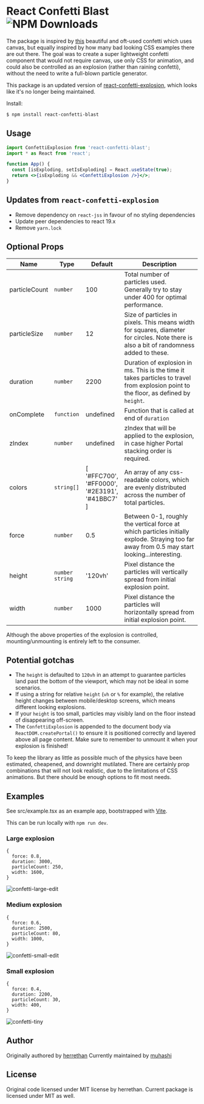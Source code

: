 # React Confetti Blast ![NPM Downloads](https://img.shields.io/npm/dm/react-confetti-blast)

The package is inspired by [this](https://codepen.io/Gthibaud/pen/ENzXbp) beautiful and oft-used confetti which uses canvas, but equally inspired by how many bad looking CSS examples there are out there. The goal was to create a super lightweight confetti component that would not require canvas, use only CSS for animation, and could also be controlled as an explosion (rather than raining confetti), without the need to write a full-blown particle generator.

This package is an updated version of [react-confetti-explosion](https://github.com/herrethan/react-confetti-explosion), which looks like it's no longer being maintained.

Install:

```bash
$ npm install react-confetti-blast
```

## Usage

```jsx
import ConfettiExplosion from 'react-confetti-blast';
import * as React from 'react';

function App() {
  const [isExploding, setIsExploding] = React.useState(true);
  return <>{isExploding && <ConfettiExplosion />}</>;
}
```

## Updates from `react-confetti-explosion`

- Remove dependency on `react-jss` in favour of no styling dependencies
- Update peer dependencies to react 19.x
- Remove `yarn.lock`

## Optional Props

<!-- prettier-ignore -->
| Name          | Type       | Default                                                       | Description                                                                                                                                   |
| ------------- | ---------- | ------------------------------------------------------------- | --------------------------------------------------------------------------------------------------------------------------------------------- |
| particleCount | `number`   | 100                                                           | Total number of particles used. Generally try to stay under 400 for optimal performance.                                                      |
| particleSize  | `number`   | 12                                                            | Size of particles in pixels. This means width for squares, diameter for circles. Note there is also a bit of randomness added to these.       |
| duration      | `number`   | 2200                                                          | Duration of explosion in ms. This is the time it takes particles to travel from explosion point to the floor, as defined by `height`.         |
| onComplete    | `function` | undefined                                                     | Function that is called at end of `duration`                                                                                                  |
| zIndex        | `number`   | undefined                                                     | zIndex that will be applied to the explosion, in case higher Portal stacking order is required.                                                |
| colors        | `string[]` | [<br>'#FFC700',<br>'#FF0000',<br>'#2E3191',<br>'#41BBC7'<br>] | An array of any css-readable colors, which are evenly distributed across the number of total particles.                                       |
| force         | `number`   | 0.5                                                           | Between 0-1, roughly the vertical force at which particles initially explode. Straying too far away from 0.5 may start looking...interesting. |
| height        | `number` `string`   | '120vh'                                              | Pixel distance the particles will vertically spread from initial explosion point.                                                             |
| width         | `number`   | 1000                                                          | Pixel distance the particles will horizontally spread from initial explosion point.                                                           |

Although the above properties of the explosion is controlled, mounting/unmounting is entirely left to the consumer.

## Potential gotchas

- The `height` is defaulted to `120vh` in an attempt to guarantee particles land past the bottom of the viewport, which may not be ideal in some scenarios.
- If using a string for relative `height` (`vh` or `%` for example), the relative height changes between mobile/desktop screens, which means different looking explosions.
- If your `height` is too small, particles may visibly land on the floor instead of disappearing off-screen.
- The `ConfettiExplosion` is appended to the document body via `ReactDOM.createPortal()` to ensure it is positioned correctly and layered above all page content. Make sure to remember to unmount it when your explosion is finished!

To keep the library as little as possible much of the physics have been estimated, cheapened, and downright mutilated. There are certainly prop combinations that will not look realistic, due to the limitations of CSS animations. But there should be enough options to fit most needs.

## Examples

See src/example.tsx as an example app, bootstrapped with [Vite](https://vite.dev/guide/).

This can be run locally with `npm run dev`.

### Large explosion

```
{
  force: 0.8,
  duration: 3000,
  particleCount: 250,
  width: 1600,
}
```

![confetti-large-edit](https://user-images.githubusercontent.com/5460067/111782964-0c6bed80-8890-11eb-8a8b-0a4fdbc30cbd.gif)

### Medium explosion

```
{
  force: 0.6,
  duration: 2500,
  particleCount: 80,
  width: 1000,
}
```

![confetti-small-edit](https://user-images.githubusercontent.com/5460067/111782909-f8c08700-888f-11eb-9a90-4ef0931de730.gif)

### Small explosion

```
{
  force: 0.4,
  duration: 2200,
  particleCount: 30,
  width: 400,
}
```

![confetti-tiny](https://user-images.githubusercontent.com/5460067/111792596-c6685700-889a-11eb-8daf-7b234726041a.gif)

## Author

Originally authored by [herrethan](https://github.com/herrethan)
Currently maintained by [muhashi](https://github.com/muhashi)

## License

Original code licensed under MIT license by herrethan. Current package is licensed under MIT as well.
